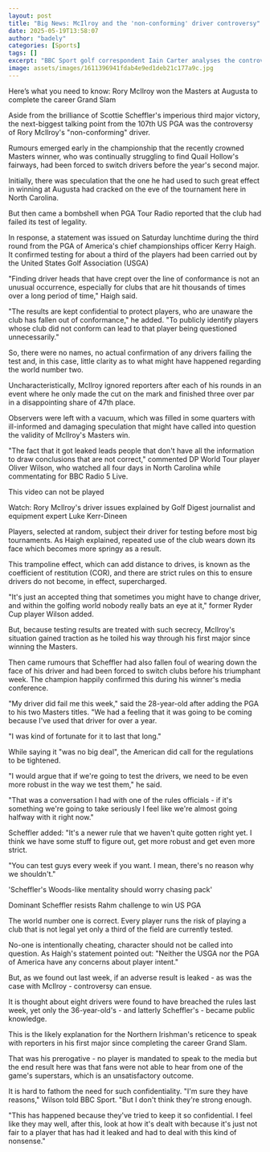 ```yaml
---
layout: post
title: "Big News: McIlroy and the 'non-conforming' driver controversy"
date: 2025-05-19T13:58:07
author: "badely"
categories: [Sports]
tags: []
excerpt: "BBC Sport golf correspondent Iain Carter analyses the controversy of Rory McIlroy's 'non-conforming' driver at the 107th US PGA."
image: assets/images/1611396941fdab4e9ed1deb21c177a9c.jpg
---
```


Here’s what you need to know: Rory McIlroy won the Masters at Augusta to complete the career Grand Slam

Aside from the brilliance of Scottie Scheffler's imperious third major victory, the next-biggest talking point from the 107th US PGA was the controversy of Rory McIlroy's "non-conforming" driver.

Rumours emerged early in the championship that the recently crowned Masters winner, who was continually struggling to find Quail Hollow's fairways, had been forced to switch drivers before the year's second major.

Initially, there was speculation that the one he had used to such great effect in winning at Augusta had cracked on the eve of the tournament here in North Carolina.

But then came a bombshell when PGA Tour Radio reported that the club had failed its test of legality.

In response, a statement was issued on Saturday lunchtime during the third round from the PGA of America's chief championships officer Kerry Haigh. It confirmed testing for about a third of the players had been carried out by the United States Golf Association (USGA)

"Finding driver heads that have crept over the line of conformance is not an unusual occurrence, especially for clubs that are hit thousands of times over a long period of time," Haigh said.

"The results are kept confidential to protect players, who are unaware the club has fallen out of conformance," he added. "To publicly identify players whose club did not conform can lead to that player being questioned unnecessarily."

So, there were no names, no actual confirmation of any drivers failing the test and, in this case, little clarity as to what might have happened regarding the world number two.

Uncharacteristically, McIlroy ignored reporters after each of his rounds in an event where he only made the cut on the mark and finished three over par in a disappointing share of 47th place.

Observers were left with a vacuum, which was filled in some quarters with ill-informed and damaging speculation that might have called into question the validity of McIlroy's Masters win.

"The fact that it got leaked leads people that don't have all the information to draw conclusions that are not correct," commented DP World Tour player Oliver Wilson, who watched all four days in North Carolina while commentating for BBC Radio 5 Live.

This video can not be played

Watch: Rory McIlroy's driver issues explained by Golf Digest journalist and equipment expert Luke Kerr-Dineen

Players, selected at random, subject their driver for testing before most big tournaments. As Haigh explained, repeated use of the club wears down its face which becomes more springy as a result.

This trampoline effect, which can add distance to drives, is known as the coefficient of restitution (COR), and there are strict rules on this to ensure drivers do not become, in effect, supercharged.

"It's just an accepted thing that sometimes you might have to change driver, and within the golfing world nobody really bats an eye at it," former Ryder Cup player Wilson added.

But, because testing results are treated with such secrecy, McIlroy's situation gained traction as he toiled his way through his first major since winning the Masters.

Then came rumours that Scheffler had also fallen foul of wearing down the face of his driver and had been forced to switch clubs before his triumphant week. The champion happily confirmed this during his winner's media conference.

"My driver did fail me this week," said the 28-year-old after adding the PGA to his two Masters titles. "We had a feeling that it was going to be coming because I've used that driver for over a year.

"I was kind of fortunate for it to last that long."

While saying it "was no big deal", the American did call for the regulations to be tightened.

"I would argue that if we're going to test the drivers, we need to be even more robust in the way we test them," he said.

"That was a conversation I had with one of the rules officials - if it's something we're going to take seriously I feel like we're almost going halfway with it right now."

Scheffler added: "It's a newer rule that we haven't quite gotten right yet. I think we have some stuff to figure out, get more robust and get even more strict.

"You can test guys every week if you want. I mean, there's no reason why we shouldn't."

'Scheffler's Woods-like mentality should worry chasing pack'

Dominant Scheffler resists Rahm challenge to win US PGA

The world number one is correct. Every player runs the risk of playing a club that is not legal yet only a third of the field are currently tested.

No-one is intentionally cheating, character should not be called into question. As Haigh's statement pointed out: "Neither the USGA nor the PGA of America have any concerns about player intent."

But, as we found out last week, if an adverse result is leaked - as was the case with McIlroy - controversy can ensue.

It is thought about eight drivers were found to have breached the rules last week, yet only the 36-year-old's - and latterly Scheffler's - became public knowledge.

This is the likely explanation for the Northern Irishman's reticence to speak with reporters in his first major since completing the career Grand Slam.

That was his prerogative - no player is mandated to speak to the media but the end result here was that fans were not able to hear from one of the game's superstars, which is an unsatisfactory outcome.

It is hard to fathom the need for such confidentiality. "I'm sure they have reasons," Wilson told BBC Sport. "But I don't think they're strong enough.

"This has happened because they've tried to keep it so confidential. I feel like they may well, after this, look at how it's dealt with because it's just not fair to a player that has had it leaked and had to deal with this kind of nonsense."

